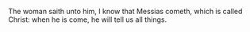 The woman saith unto him, I know that Messias cometh, which is called Christ: when he is come, he will tell us all things.
